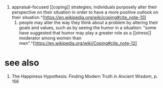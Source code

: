 1. appraisal-focused [[coping]] strategies; individuals purposely alter their perspective on their situation in order to have a more positive outlook on their situation.^[https://en.wikipedia.org/wiki/coping#cite_note-10]
	1. people may alter the way they think about a problem by altering their goals and values, such as by seeing the humor in a situation: "some have suggested that humor may play a greater role as a [[stress]] moderator among women than men".^[https://en.wikipedia.org/wiki/Coping#cite_note-12]

# see also
1. The Happiness Hypothesis: Finding Modern Truth in Ancient Wisdom, p. 156